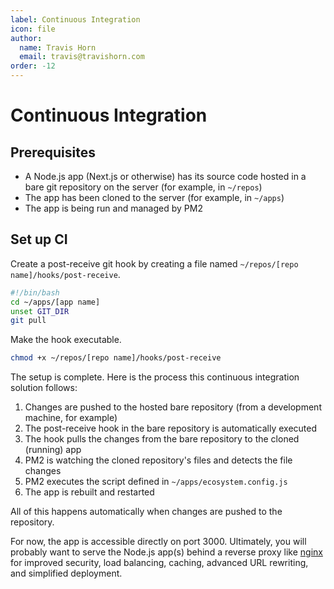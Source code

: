 ```yaml
---
label: Continuous Integration
icon: file
author:
  name: Travis Horn
  email: travis@travishorn.com
order: -12
---
```


# Continuous Integration

## Prerequisites

- A Node.js app (Next.js or otherwise) has its source code hosted in a bare git
  repository on the server (for example, in `~/repos`)
- The app has been cloned to the server (for example, in `~/apps`)
- The app is being run and managed by PM2

## Set up CI

Create a post-receive git hook by creating a file named `~/repos/[repo
name]/hooks/post-receive`.

```sh
#!/bin/bash
cd ~/apps/[app name]
unset GIT_DIR
git pull
```

Make the hook executable.

```sh
chmod +x ~/repos/[repo name]/hooks/post-receive
```

The setup is complete. Here is the process this continuous integration
solution follows:

1. Changes are pushed to the hosted bare repository (from a development machine,
for example)
2. The post-receive hook in the bare repository is automatically executed
3. The hook pulls the changes from the bare repository to the cloned (running)
   app
4. PM2 is watching the cloned repository's files and detects the file changes
5. PM2 executes the script defined in `~/apps/ecosystem.config.js`
6. The app is rebuilt and restarted

All of this happens automatically when changes are pushed to the repository.

For now, the app is accessible directly on port 3000. Ultimately, you will
probably want to serve the Node.js app(s) behind a reverse proxy like
[nginx](https://www.nginx.com/) for improved security, load balancing, caching,
advanced URL rewriting, and simplified deployment.
